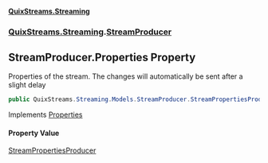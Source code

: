 #### [QuixStreams.Streaming](index.md 'index')
### [QuixStreams.Streaming](QuixStreams.Streaming.md 'QuixStreams.Streaming').[StreamProducer](StreamProducer.md 'QuixStreams.Streaming.StreamProducer')

## StreamProducer.Properties Property

Properties of the stream. The changes will automatically be sent after a slight delay

```csharp
public QuixStreams.Streaming.Models.StreamProducer.StreamPropertiesProducer Properties { get; }
```

Implements [Properties](IStreamProducer.Properties.md 'QuixStreams.Streaming.IStreamProducer.Properties')

#### Property Value
[StreamPropertiesProducer](StreamPropertiesProducer.md 'QuixStreams.Streaming.Models.StreamProducer.StreamPropertiesProducer')